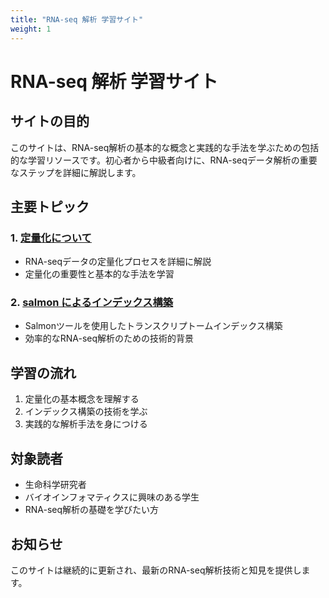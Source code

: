 ```yaml
---
title: "RNA-seq 解析 学習サイト"
weight: 1
---
```


# RNA-seq 解析 学習サイト

## サイトの目的
このサイトは、RNA-seq解析の基本的な概念と実践的な手法を学ぶための包括的な学習リソースです。初心者から中級者向けに、RNA-seqデータ解析の重要なステップを詳細に解説します。

## 主要トピック

### 1. [定量化について](docs/quantifying)
- RNA-seqデータの定量化プロセスを詳細に解説
- 定量化の重要性と基本的な手法を学習

### 2. [salmon によるインデックス構築](docs/indexing)
- Salmonツールを使用したトランスクリプトームインデックス構築
- 効率的なRNA-seq解析のための技術的背景

## 学習の流れ
1. 定量化の基本概念を理解する
2. インデックス構築の技術を学ぶ
3. 実践的な解析手法を身につける

## 対象読者
- 生命科学研究者
- バイオインフォマティクスに興味のある学生
- RNA-seq解析の基礎を学びたい方

## お知らせ
このサイトは継続的に更新され、最新のRNA-seq解析技術と知見を提供します。
